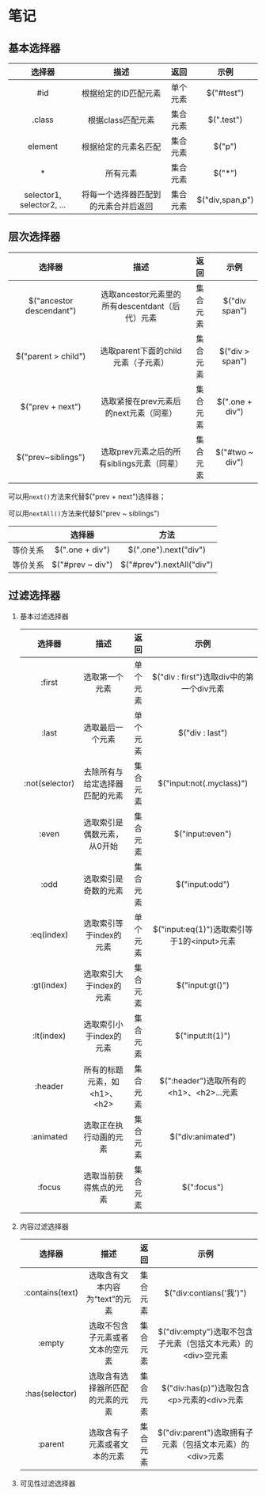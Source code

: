 # 笔记



## 基本选择器

|            选择器            |         描述         |  返回  |       示例        |
| :-----------------------: | :----------------: | :--: | :-------------: |
|           \#id            |    根据给定的ID匹配元素     | 单个元素 |   $("#test")    |
|          .class           |    根据class匹配元素     | 集合元素 |   $(".test")    |
|          element          |     根据给定的元素名匹配     | 集合元素 |     $("p")      |
|             *             |        所有元素        | 集合元素 |     $("*")      |
| selector1, selector2, ... | 将每一个选择器匹配到的元素合并后返回 | 集合元素 | $("div,span,p") |



## 层次选择器

|           选择器            |                描述                 |  返回  |       示例        |
| :----------------------: | :-------------------------------: | :--: | :-------------: |
| $("ancestor descendant") | 选取ancestor元素里的所有descentdant（后代）元素 | 集合元素 |  $("div span")  |
|   $("parent > child")    |      选取parent下面的child元素（子元素）      | 集合元素 | $("div > span") |
|     $("prev + next")     |      选取紧接在prev元素后的next元素（同辈）      | 集合元素 | $(".one + div") |
|    $("prev~siblings")    |    选取prev元素之后的所有siblings元素（同辈）    | 集合元素 | $("#two ~ div") |



可以用`next()`方法来代替$("prev + next")选择器；

可以用`nextAll()`方法来代替$("prev ~ siblings")

|      |       选择器        |            方法             |
| :--: | :--------------: | :-----------------------: |
| 等价关系 | $(".one + div")  |   $(".one").next("div")   |
| 等价关系 | $("#prev ~ div") | $("#prev").nextAll("div") |



## 过滤选择器

1. 基本过滤选择器

   |      选择器       |           描述           |  返回  |                 示例                  |
   | :------------: | :--------------------: | :--: | :---------------------------------: |
   |     :first     |        选取第一个元素         | 单个元素 |   $("div : first")选取div中的第一个div元素   |
   |     :last      |        选取最后一个元素        | 单个元素 |           $("div : last")           |
   | :not(selector) |    去除所有与给定选择器匹配的元素     | 集合元素 |      $("input:not(.myclass)")       |
   |     :even      |     选取索引是偶数元素，从0开始     | 集合元素 |           $("input:even")           |
   |      :odd      |       选取索引是奇数的元素       | 集合元素 |           $("input:odd")            |
   |   :eq(index)   |     选取索引等于index的元素     | 单个元素 | $("input:eq(1)")选取索引等于1的\<input\>元素 |
   |   :gt(index)   |     选取索引大于index的元素     | 集合元素 |           $("input:gt()")           |
   |   :lt(index)   |     选取索引小于index的元素     | 集合元素 |          $("input:lt(1)")           |
   |    :header     | 所有的标题元素，如\<h1\>、\<h2\> | 集合元素 | $(":header")选取所有的\<h1\>、\<h2\>...元素 |
   |   :animated    |      选取正在执行动画的元素       | 集合元素 |          $("div:animated")          |
   |     :focus     |      选取当前获得焦点的元素       | 集合元素 |             $(":focus")             |

2. 内容过滤选择器

   |       选择器       |         描述         |  返回  |                    示例                    |
   | :-------------: | :----------------: | :--: | :--------------------------------------: |
   | :contains(text) | 选取含有文本内容为“text”的元素 | 集合元素 |          $("div:contians('我')")          |
   |     :empty      |  选取不包含子元素或者文本的空元素  | 集合元素 | $("div:empty")选取不包含子元素（包括文本元素）的\<div\>空元素 |
   | :has(selector)  |  选取含有选择器所匹配的元素的元素  | 集合元素 |   $("div:has(p)")选取包含\<p\>元素的\<div\>元素   |
   |     :parent     |   选取含有子元素或者文本的元素   | 集合元素 | $("div:parent")选取拥有子元素（包括文本元素）的\<div\>元素 |

3. 可见性过滤选择器

